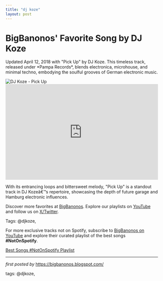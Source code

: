 ```yaml
---
title: "dj koze"
layout: post
---
```

<!-- Post Title -->
<h1 >BigBanonos' Favorite Song by DJ Koze</h1> <!-- Introductory Text -->
<p >Updated April 12, 2018 with "Pick Up" by DJ Koze. This timeless track, released under *Pampa Records*, blends electronica, microhouse, and minimal techno, embodying the soulful grooves of German electronic music.</p> <!-- Featured Image -->
<div > <img src="https://assets.beatportal.com/images/transforms/content-item/_2668x1500_crop_center-center_none/101415/DJ-Koze-Beatportal-Cover-credit-Gepa-Hinrichsen-1718806289.webp" alt="DJ Koze - Pick Up" />
</div> <!-- YouTube Video Embed -->
<div > <iframe width="100%" height="315" src="https://www.youtube.com/embed/JE63vMzb3UE" title="DJ Koze - Pick Up (Official Video)" frameborder="0" allow="accelerometer; autoplay; clipboard-write; encrypted-media; gyroscope; picture-in-picture; web-share" referrerpolicy="strict-origin-when-cross-origin" allowfullscreen></iframe>
</div> <!-- Song Information -->
<div > <p>With its entrancing loops and bittersweet melody, "Pick Up" is a standout track in DJ Kozeâ€™s repertoire, showcasing the depth of future garage and Hamburg electronic influences.</p>
</div> <!-- Footer Links -->
<div > <p>Discover more favorites at <a href="https://bigbanonos.blogspot.com/" target="_blank">BigBanonos</a>. Explore our playlists on <a href="https://www.youtube.com/@BigBanonos" target="_blank">YouTube</a> and follow us on <a href="https://x.com/bigbanonos" target="_blank">X/Twitter</a>.</p>
</div> <!-- Tags -->
<p >Tags: @djkoze,</p>


<!--Subscribe and Playlist Links-->
<div>
    <p>For more exclusive tracks not on Spotify, subscribe to <a href="https://www.youtube.com/@BigBanonos" target="_blank">BigBanonos on YouTube</a> and explore their curated playlist of the best songs <strong>#NotOnSpotify</strong>.</p>
    <p><a href="https://www.youtube.com/playlist?list=PLtuNtuTatqI0kFahUCbtbfenC_ET5O_tr" target="_blank">Best Songs #NotOnSpotify Playlist<br /></a></p></div>

<hr />

<p><em>first posted by</em> <a href="https://bigbanonos.blogspot.com/" rel="noopener" target="_new">https://bigbanonos.blogspot.com/</a></p>

<p>tags: @djkoze,</p>
